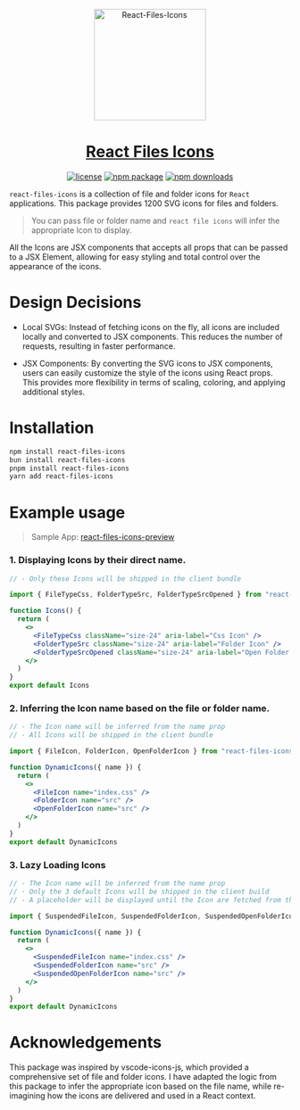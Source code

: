 <p align="center">
  <a href="https://github.com/MohamedTahaAmer/react-files-icons">
    <img src="https://utfs.io/f/b9b8de02-2d81-431a-8b09-199f3f24e224-8ndh56.svg" alt="React-Files-Icons" width="200">
  </a>
  <a href="https://github.com/MohamedTahaAmer/react-files-icons">
  <h1 align="center">React Files Icons</h1>
  </a>
</p>

<p align="center">
  <a href="https://github.com/MohamedTahaAmer/react-files-icons/blob/main/LICENSE"><img src="https://img.shields.io/npm/l/react-files-icons" alt="license"></a>
  <a href="https://www.npmjs.com/package/react-files-icons"><img src="https://img.shields.io/npm/v/react-files-icons" alt="npm package"></a>
  <a href="https://www.npmjs.com/package/react-files-icons"><img src="https://img.shields.io/npm/dw/react-files-icons" alt="npm downloads"></a>
</p>

`react-files-icons` is a collection of file and folder icons for `React` applications. This package provides 1200 SVG icons for files and folders.

> You can pass file or folder name and `react file icons` will infer the appropriate Icon to display.

All the Icons are JSX components that accepts all props that can be passed to a JSX Element, allowing for easy styling and total control over the appearance of the icons.

# Design Decisions

- Local SVGs: Instead of fetching icons on the fly, all icons are included locally and converted to JSX components. This reduces the number of requests, resulting in faster performance.

- JSX Components: By converting the SVG icons to JSX components, users can easily customize the style of the icons using React props. This provides more flexibility in terms of scaling, coloring, and applying additional styles.

# Installation

```bash
npm install react-files-icons
bun install react-files-icons
pnpm install react-files-icons
yarn add react-files-icons
```

# Example usage

> Sample App: [react-files-icons-preview](https://react-files-icons-preview.vercel.app/)

### 1. Displaying Icons by their direct name.

```jsx
// - Only these Icons will be shipped in the client bundle

import { FileTypeCss, FolderTypeSrc, FolderTypeSrcOpened } from "react-files-icons/icons"

function Icons() {
  return (
    <>
      <FileTypeCss className="size-24" aria-label="Css Icon" />
      <FolderTypeSrc className="size-24" aria-label="Folder Icon" />
      <FolderTypeSrcOpened className="size-24" aria-label="Open Folder Icon" />
    </>
  )
}
export default Icons
```

### 2. Inferring the Icon name based on the file or folder name.

```jsx
// - The Icon name will be inferred from the name prop
// - All Icons will be shipped in the client bundle

import { FileIcon, FolderIcon, OpenFolderIcon } from "react-files-icons"

function DynamicIcons({ name }) {
  return (
    <>
      <FileIcon name="index.css" />
      <FolderIcon name="src" />
      <OpenFolderIcon name="src" />
    </>
  )
}
export default DynamicIcons
```

### 3. Lazy Loading Icons

```jsx
// - The Icon name will be inferred from the name prop
// - Only the 3 default Icons will be shipped in the client build
// - A placeholder will be displayed until the Icon are fetched from the server after the initial render

import { SuspendedFileIcon, SuspendedFolderIcon, SuspendedOpenFolderIcon } from "react-files-icons/suspended"

function DynamicIcons({ name }) {
  return (
    <>
      <SuspendedFileIcon name="index.css" />
      <SuspendedFolderIcon name="src" />
      <SuspendedOpenFolderIcon name="src" />
    </>
  )
}
export default DynamicIcons
```

# Acknowledgements

This package was inspired by vscode-icons-js, which provided a comprehensive set of file and folder icons. I have adapted the logic from this package to infer the appropriate icon based on the file name, while re-imagining how the icons are delivered and used in a React context.
